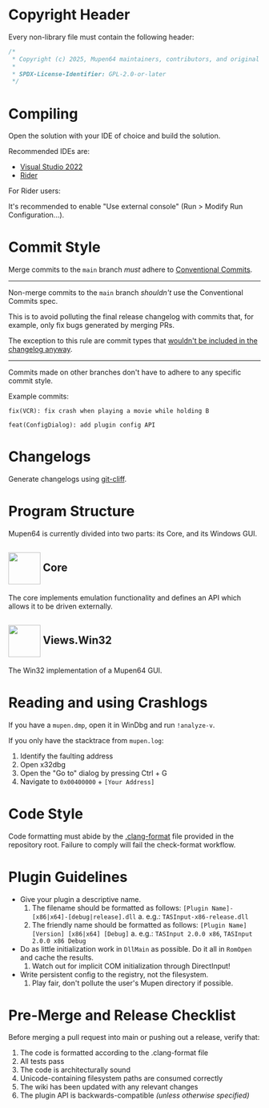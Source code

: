 # Copyright Header

Every non-library file must contain the following header:

```cpp
/*
 * Copyright (c) 2025, Mupen64 maintainers, contributors, and original authors (Hacktarux, ShadowPrince, linker).
 *
 * SPDX-License-Identifier: GPL-2.0-or-later
 */
```

# Compiling

Open the solution with your IDE of choice and build the solution.

Recommended IDEs are:

- [Visual Studio 2022](https://visualstudio.microsoft.com/vs/)
- [Rider](https://www.jetbrains.com/rider/)

For Rider users:

It's recommended to enable "Use external console" (Run > Modify Run Configuration...).

# Commit Style

Merge commits to the `main` branch *must* adhere to [Conventional Commits](https://www.conventionalcommits.org/en/v1.0.0/#specification). 

---

Non-merge commits to the `main` branch *shouldn't* use the Conventional Commits spec.

This is to avoid polluting the final release changelog with commits that, for example, only fix bugs generated by merging PRs.

The exception to this rule are commit types that [wouldn't be included in the changelog anyway](https://github.com/mupen64/mupen64-rr-lua/blob/master/cliff.toml#L63).

---

Commits made on other branches don't have to adhere to any specific commit style.

Example commits:

```
fix(VCR): fix crash when playing a movie while holding B
```

```
feat(ConfigDialog): add plugin config API
```

# Changelogs

Generate changelogs using [git-cliff](https://git-cliff.org/).

# Program Structure

Mupen64 is currently divided into two parts: its Core, and its Windows GUI.

## <img src="https://github.com/user-attachments/assets/fa3b86d8-6bcf-4b65-a575-4ea2930a516c" width="64" align="center"/> Core 

The core implements emulation functionality and defines an API which allows it to be driven externally.

## <img src="https://github.com/user-attachments/assets/28439517-0e7a-41d6-829d-c2bd2f065d14" width="64" align="center"/> Views.Win32

The Win32 implementation of a Mupen64 GUI.

# Reading and using Crashlogs

If you have a `mupen.dmp`, open it in WinDbg and run `!analyze-v`.

If you only have the stacktrace from `mupen.log`:

1. Identify the faulting address
2. Open x32dbg
3. Open the "Go to" dialog by pressing Ctrl + G
4. Navigate to `0x00400000` + `[Your Address]`

# Code Style

Code formatting must abide by the [.clang-format](https://github.com/mkdasher/mupen64-rr-lua-/blob/master/.clang-format) file provided in the repository root.
Failure to comply will fail the check-format workflow.

# Plugin Guidelines

- Give your plugin a descriptive name.
    1. The filename should be formatted as follows: `[Plugin Name]-[x86|x64]-[debug|release].dll`
        a. e.g.: `TASInput-x86-release.dll` 
    2. The friendly name should be formatted as follows: `[Plugin Name] [Version] [x86|x64] [Debug]`
        a. e.g.: `TASInput 2.0.0 x86`, `TASInput 2.0.0 x86 Debug`
- Do as little initialization work in `DllMain` as possible. Do it all in `RomOpen` and cache the results.
    1. Watch out for implicit COM initialization through DirectInput!
- Write persistent config to the registry, not the filesystem.
    1. Play fair, don't pollute the user's Mupen directory if possible.

# Pre-Merge and Release Checklist

Before merging a pull request into main or pushing out a release, verify that:

1. The code is formatted according to the .clang-format file
2. All tests pass
3. The code is architecturally sound
4. Unicode-containing filesystem paths are consumed correctly
5. The wiki has been updated with any relevant changes
6. The plugin API is backwards-compatible *(unless otherwise specified)*